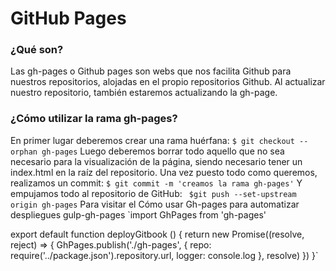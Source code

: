 # GitHub Pages
### ¿Qué son?
Las gh-pages o Github pages son webs que nos facilita Github para nuestros repositorios, alojadas en el propio repositorios Github. Al actualizar nuestro repositorio, también estaremos actualizando la gh-page.
### ¿Cómo utilizar la rama gh-pages?
En primer lugar deberemos crear una rama huérfana:
`$ git checkout --orphan gh-pages`
Luego deberemos borrar todo aquello que no sea necesario para la visualización de la página, siendo necesario tener un index.html en la raíz del repositorio.
Una vez puesto todo como queremos, realizamos un commit:
`$ git commit -m 'creamos la rama gh-pages'`
Y empujamos todo al repositorio de GitHub:
` $git push --set-upstream origin gh-pages`
Para visitar el 
Cómo usar Gh-pages para automatizar despliegues
gulp-gh-pages
`import GhPages from 'gh-pages'

export default function deployGitbook () {
  return new Promise((resolve, reject) => {
    GhPages.publish('./gh-pages', {
      repo: require('../package.json').repository.url,
      logger: console.log
    }, resolve)
  })
}`